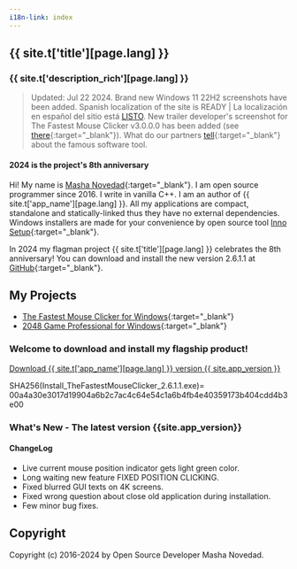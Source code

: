 ```yaml
---
i18n-link: index
---
```


## {{ site.t['title'][page.lang] }}

### {{ site.t['description_rich'][page.lang] }}

> Updated: Jul 22 2024. Brand new Windows 11 22H2 screenshots have been added. Spanish localization of the site is READY | La localización en español del sitio está [LISTO](https://windows-2048.github.io/es/).
New trailer developer's screenshot for The Fastest Mouse Clicker v3.0.0.0 has been added (see [there](https://windows-2048.github.io/The-Fastest-Mouse-Clicker-for-Windows/index.html#TheFastestMouseClickerQt){:target="_blank"}).
What do our partners [tell](https://windows-2048.github.io/The-Fastest-Mouse-Clicker-for-Windows/index.html#Partners){:target="_blank"} about the famous software tool.

#### 2024 is the project's 8th anniversary

Hi! My name is [Masha Novedad](https://windows-2048.github.io/resume/){:target="_blank"}. I am open source programmer since 2016.
I write in vanilla C++.
I am an author of {{ site.t['app_name'][page.lang] }}.
All my applications are compact, standalone and statically-linked thus they have no external dependencies.
Windows installers are made for your convenience by open source tool [Inno Setup](https://jrsoftware.org/isinfo.php){:target="_blank"}.

In 2024 my flagman project {{ site.t['title'][page.lang] }} celebrates the 8th anniversary! You can download and install
the new version 2.6.1.1
at [GitHub](https://github.com/windows-2048/The-Fastest-Mouse-Clicker-for-Windows/releases/tag/v2.6.1.1){:target="_blank"}.

## My Projects

* [The Fastest Mouse Clicker for Windows](https://windows-2048.github.io/The-Fastest-Mouse-Clicker-for-Windows/){:target="_blank"}
* [2048 Game Professional for Windows](https://github.com/windows-2048/2048-Game-Professional-for-Windows){:target="_blank"}

### Welcome to download and install my flagship product!

<a href="{{ site.download_link_main }}" class="btn btn--stripe">Download {{ site.t['app_name'][page.lang] }} version {{ site.app_version }}</a>

SHA256(Install_TheFastestMouseClicker_2.6.1.1.exe)= 00a4a30e3017d19904a6b2c7ac4c64e54c1a6b4fb4e40359173b404cdd4b3e00

<a name="ChangeLog"></a>
### What's New - The latest version&nbsp;{{site.app_version}}

#### ChangeLog

* Live current mouse position indicator gets light green color.
* Long waiting new feature FIXED POSITION CLICKING.
* Fixed blurred GUI texts on 4K screens.
* Fixed wrong question about close old application during installation.
* Few minor bug fixes.

## Copyright

Copyright (c) 2016-2024 by Open Source Developer Masha Novedad.
